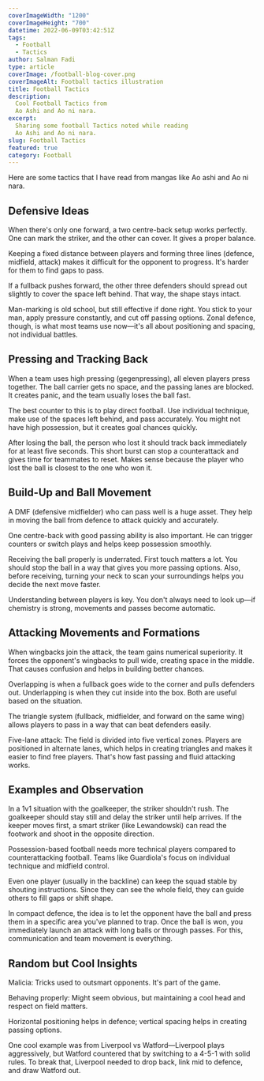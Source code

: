 ```yaml
---
coverImageWidth: "1200"
coverImageHeight: "700"
datetime: 2022-06-09T03:42:51Z
tags:
  - Football
  - Tactics
author: Salman Fadi
type: article
coverImage: /football-blog-cover.png
coverImageAlt: Football tactics illustration
title: Football Tactics
description:
  Cool Football Tactics from
  Ao Ashi and Ao ni nara.
excerpt:
  Sharing some football Tactics noted while reading
  Ao Ashi and Ao ni nara.
slug: Football Tactics
featured: true
category: Football
---
```


Here are some tactics that I have read from mangas like Ao ashi and Ao ni nara.

## Defensive Ideas

When there's only one forward, a two centre-back setup works perfectly. One can mark the striker, and the other can cover. It gives a proper balance.

Keeping a fixed distance between players and forming three lines (defence, midfield, attack) makes it difficult for the opponent to progress. It's harder for them to find gaps to pass.

If a fullback pushes forward, the other three defenders should spread out slightly to cover the space left behind. That way, the shape stays intact.

Man-marking is old school, but still effective if done right. You stick to your man, apply pressure constantly, and cut off passing options. Zonal defence, though, is what most teams use now—it's all about positioning and spacing, not individual battles.

## Pressing and Tracking Back

When a team uses high pressing (gegenpressing), all eleven players press together. The ball carrier gets no space, and the passing lanes are blocked. It creates panic, and the team usually loses the ball fast.

The best counter to this is to play direct football. Use individual technique, make use of the spaces left behind, and pass accurately. You might not have high possession, but it creates goal chances quickly.

After losing the ball, the person who lost it should track back immediately for at least five seconds. This short burst can stop a counterattack and gives time for teammates to reset. Makes sense because the player who lost the ball is closest to the one who won it.

## Build-Up and Ball Movement

A DMF (defensive midfielder) who can pass well is a huge asset. They help in moving the ball from defence to attack quickly and accurately.

One centre-back with good passing ability is also important. He can trigger counters or switch plays and helps keep possession smoothly.

Receiving the ball properly is underrated. First touch matters a lot. You should stop the ball in a way that gives you more passing options. Also, before receiving, turning your neck to scan your surroundings helps you decide the next move faster.

Understanding between players is key. You don't always need to look up—if chemistry is strong, movements and passes become automatic.

## Attacking Movements and Formations

When wingbacks join the attack, the team gains numerical superiority. It forces the opponent's wingbacks to pull wide, creating space in the middle. That causes confusion and helps in building better chances.

Overlapping is when a fullback goes wide to the corner and pulls defenders out. Underlapping is when they cut inside into the box. Both are useful based on the situation.

The triangle system (fullback, midfielder, and forward on the same wing) allows players to pass in a way that can beat defenders easily.

Five-lane attack: The field is divided into five vertical zones. Players are positioned in alternate lanes, which helps in creating triangles and makes it easier to find free players. That's how fast passing and fluid attacking works.

## Examples and Observation

In a 1v1 situation with the goalkeeper, the striker shouldn't rush. The goalkeeper should stay still and delay the striker until help arrives. If the keeper moves first, a smart striker (like Lewandowski) can read the footwork and shoot in the opposite direction.

Possession-based football needs more technical players compared to counterattacking football. Teams like Guardiola's focus on individual technique and midfield control.

Even one player (usually in the backline) can keep the squad stable by shouting instructions. Since they can see the whole field, they can guide others to fill gaps or shift shape.

In compact defence, the idea is to let the opponent have the ball and press them in a specific area you've planned to trap. Once the ball is won, you immediately launch an attack with long balls or through passes. For this, communication and team movement is everything.

## Random but Cool Insights

Malicia: Tricks used to outsmart opponents. It's part of the game.

Behaving properly: Might seem obvious, but maintaining a cool head and respect on field matters.

Horizontal positioning helps in defence; vertical spacing helps in creating passing options.

One cool example was from Liverpool vs Watford—Liverpool plays aggressively, but Watford countered that by switching to a 4-5-1 with solid rules. To break that, Liverpool needed to drop back, link mid to defence, and draw Watford out.